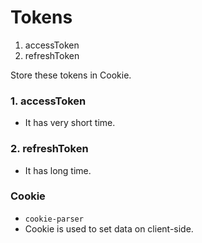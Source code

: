 # Tokens

1. accessToken
2. refreshToken

Store these tokens in Cookie.

### 1. accessToken

- It has very short time.

### 2. refreshToken

- It has long time.

### Cookie

- `cookie-parser`
- Cookie is used to set data on client-side.
